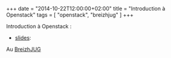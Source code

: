 +++
date = "2014-10-22T12:00:00+02:00"
title = "Introduction à Openstack"
tags = [ "openstack", "breizhjug" ]
+++

Introduction à Openstack :

* [slides](https://github.com/ydubreuil/breizhjug-openstack/): 

Au [BreizhJUG](http://www.breizhjug.org)


